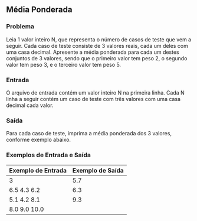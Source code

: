## Média Ponderada

### Problema

Leia 1 valor inteiro N, que representa o número de casos de teste que vem a seguir. Cada caso de teste consiste de 3 valores reais, cada um deles com uma casa decimal. Apresente a média ponderada para cada um destes conjuntos de 3 valores, sendo que o primeiro valor tem peso 2, o segundo valor tem peso 3, e o terceiro valor tem peso 5.

### Entrada

O arquivo de entrada contém um valor inteiro N na primeira linha. Cada N linha a seguir contém um caso de teste com três valores com uma casa decimal cada valor.

### Saída

Para cada caso de teste, imprima a média ponderada dos 3 valores, conforme exemplo abaixo.

### Exemplos de Entrada e Saída

| Exemplo de Entrada | Exemplo de Saída |
|--------------------|------------------|
| 3                  | 5.7              |
| 6.5 4.3 6.2        | 6.3              |
| 5.1 4.2 8.1        | 9.3              |
| 8.0 9.0 10.0       |                  |
